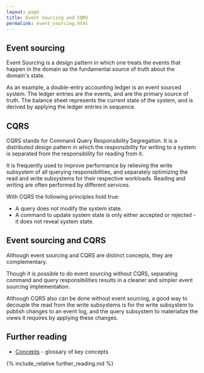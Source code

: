 ```yaml
---
layout: page
title: Event Sourcing and CQRS
permalink: event_sourcing.html
---
```


## Event sourcing

Event Sourcing is a design pattern in which one treats the events that happen in the domain 
as the fundamental source of truth about the domain's state.

As an example, a double-entry accounting ledger is an event sourced system. 
The ledger entries are the events, and are the primary source of truth.
The balance sheet represents the current state of the system, and is derived by applying the ledger entries in sequence.

## CQRS

CQRS stands for Command Query Responsibility Segregation. It is a distributed design pattern in which the responsibility 
for writing to a system is separated from the responsibility for reading from it.

It is frequently used to improve performance by relieving the write subsystem of all querying responsibilities,
and separately optimizing the read and write subsystems for their respective workloads. 
Reading and writing are often performed by different services.

With CQRS the following principles hold true:
* A query does not modify the system state.
* A command to update system state is only either accepted or rejected - it does not reveal system state.

## Event sourcing and CQRS

Although event sourcing and CQRS are distinct concepts, they are complementary.

Though it is possible to do event sourcing without CQRS, separating command and query responsibilities results in a 
cleaner and simpler event sourcing implementation.

Although CQRS also can be done without event sourcing, 
a good way to decouple the read from the write subsystems is for 
the write subsystem to publish changes to an event log,
and the query subsystem to materialize the views it requires by applying these changes.

## Further reading
   * [Concepts](key_concepts.html) - glossary of key concepts
   
{% include_relative further_reading.md %}
 
